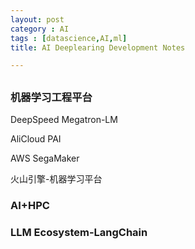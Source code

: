 ```yaml
---
layout: post
category : AI
tags : [datascience,AI,ml]
title: AI Deeplearing Development Notes

---
```


## 



### 机器学习工程平台

DeepSpeed Megatron-LM

AliCloud PAI

AWS SegaMaker

火山引擎-机器学习平台

### AI+HPC

### LLM Ecosystem-LangChain